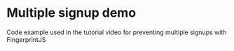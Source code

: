 # Multiple signup demo
Code example used in the tutorial video for preventing multiple signups with FingerprintJS
